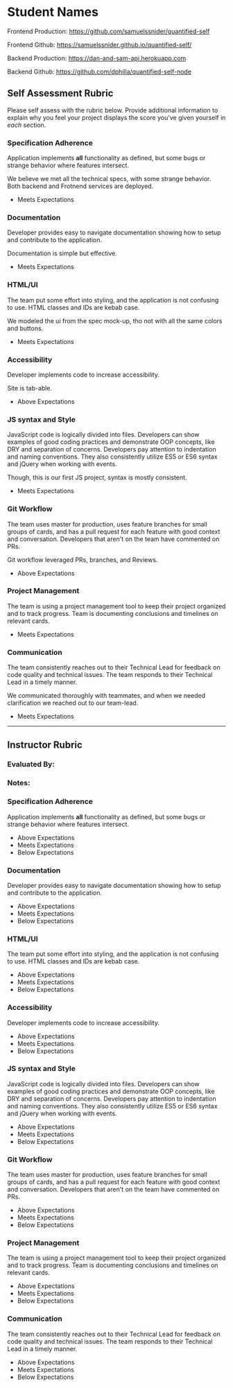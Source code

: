 # Student Names

Frontend Production: https://github.com/samuelssnider/quantified-self

Frontend Github: https://samuelssnider.github.io/quantified-self/

Backend Production: https://dan-and-sam-api.herokuapp.com

Backend Github: https://github.com/dphilla/quantified-self-node

## Self Assessment Rubric

Please self assess with the rubric below. Provide additional information to explain why you feel your project displays the score you've given yourself in _each_ section.

### Specification Adherence


Application implements **all** functionality as defined, but some bugs or strange behavior where features intersect.

We believe we met all the technical specs, with some strange behavior. Both backend and Frotnend services are deployed.

- Meets Expectations

### Documentation

Developer provides easy to navigate documentation showing how to setup and contribute to the application.

Documentation is simple but effective.

- Meets Expectations

### HTML/UI

The team put some effort into styling, and the application is not confusing to use. HTML classes and IDs are kebab case.

We modeled the ui from the spec mock-up, tho not with all the same colors and buttons.

- Meets Expectations

### Accessibility

Developer implements code to increase accessibility.

Site is tab-able.

- Above Expectations

### JS syntax and Style

JavaScript code is logically divided into files. Developers can show examples of good coding practices and demonstrate OOP concepts, like DRY and separation of concerns. Developers pay attention to indentation and naming conventions. They also consistently utilize ES5 or ES6 syntax and jQuery when working with events.

Though, this is our first JS project, syntax is mostly consistent.

- Meets Expectations

### Git Workflow

The team uses master for production, uses feature branches for small groups of cards, and has a pull request for each feature with good context and conversation. Developers that aren't on the team have commented on PRs.

Git workflow leveraged PRs, branches, and Reviews.

- Above Expectations

### Project Management

The team is using a project management tool to keep their project organized and to track progress. Team is documenting conclusions and timelines on relevant cards.

- Meets Expectations

### Communication

The team consistently reaches out to their Technical Lead for feedback on code quality and technical issues. The team responds to their Technical Lead in a timely manner.

We communicated thoroughly with teammates, and when we needed clarification we reached out to our team-lead.

- Meets Expectations

-----------

## Instructor Rubric

### Evaluated By:

### Notes:

### Specification Adherence

Application implements **all** functionality as defined, but some bugs or strange behavior where features intersect.

- Above Expectations
- Meets Expectations
- Below Expectations

### Documentation

Developer provides easy to navigate documentation showing how to setup and contribute to the application.

- Above Expectations
- Meets Expectations
- Below Expectations

### HTML/UI

The team put some effort into styling, and the application is not confusing to use. HTML classes and IDs are kebab case.

- Above Expectations
- Meets Expectations
- Below Expectations

### Accessibility

Developer implements code to increase accessibility.

- Above Expectations
- Meets Expectations
- Below Expectations

### JS syntax and Style

JavaScript code is logically divided into files. Developers can show examples of good coding practices and demonstrate OOP concepts, like DRY and separation of concerns. Developers pay attention to indentation and naming conventions. They also consistently utilize ES5 or ES6 syntax and jQuery when working with events.

- Above Expectations
- Meets Expectations
- Below Expectations

### Git Workflow

The team uses master for production, uses feature branches for small groups of cards, and has a pull request for each feature with good context and conversation. Developers that aren't on the team have commented on PRs.

- Above Expectations
- Meets Expectations
- Below Expectations

### Project Management

The team is using a project management tool to keep their project organized and to track progress. Team is documenting conclusions and timelines on relevant cards.

- Above Expectations
- Meets Expectations
- Below Expectations

### Communication

The team consistently reaches out to their Technical Lead for feedback on code quality and technical issues. The team responds to their Technical Lead in a timely manner.

- Above Expectations
- Meets Expectations
- Below Expectations
